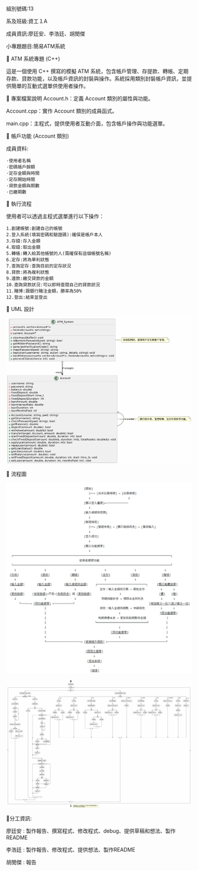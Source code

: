 組別號碼:13

系及班級:資工１A

成員資訊:廖廷安、李浩廷、胡閔傑

小專題題目:簡易ATM系統

🏧 ATM 系統專題 (C++) 

這是一個使用 C++ 撰寫的模擬 ATM 系統，包含帳戶管理、存提款、轉帳、定期存款、貸款功能，以及帳戶資訊的封裝與操作。系統採用類別封裝帳戶資訊，並提供簡單的互動式選單供使用者操作。 

 

📁 專案檔案說明 
Account.h：定義 Account 類別的屬性與功能。 

Account.cpp：實作 Account 類別的成員函式。 

main.cpp：主程式，提供使用者互動介面，包含帳戶操作與功能選單。 

 

🔐 帳戶功能 (Account 類別) 

成員資料:

    ·使用者名稱
    ·密碼帳戶餘額
    ·定存金額與時間
    ·定存開始時間
    ·貸款金額與期數
    ·已繳期數

🧪 執行流程 

使用者可以透過主程式選單進行以下操作： 
    
    1.創建帳號:創建自己的帳號
    2.登入系統(填寫密碼和驗證碼):確保是帳戶本人
    3.存錢:存入金額
    4.取錢:取出金額
    5.轉帳:轉入給其他帳號的人(需確保有這個帳號名稱)
    6.定存:將為單利狀態
    7.查詢定存:查詢目前的定存狀況
    8.貸款:將為複利狀態
    9.還款:繳交貸款的金額
    10.查詢貸款狀況:可以即時查閱自己的貸款狀況
    11.賭博:跟銀行賭注金額，勝率為50%
    12.登出:結束並登出

📖 UML 設計

![image](報告類圖123.gif)


🎫 流程圖

                    

![image](流程圖.gif)
    
![image](報告活動圖123.gif)

📠分工資訊:

廖廷安 : 製作報告、撰寫程式、修改程式、debug、提供草稿和想法、製作README

李浩廷 : 製作報告、修改程式、提供想法、製作README

胡閔傑 : 報告






